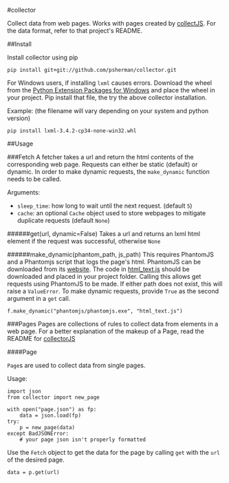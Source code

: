 #collector

Collect data from web pages. Works with pages created by [collectJS](https://github.com/psherman/collectorjs). For the data format, refer to that project's README.

##Install

Install collector using pip

    pip install git+git://github.com/psherman/collector.git

For Windows users, if installing `lxml` causes errors. Download the wheel from the [Python Extension Packages for Windows](http://www.lfd.uci.edu/~gohlke/pythonlibs/#lxml) and place the wheel in your project. Pip install that file, the try the above collector installation.

Example: (the filename will vary depending on your system and python version)

    pip install lxml-3.4.2-cp34-none-win32.whl

##Usage



###Fetch
A fetcher takes a url and return the html contents of the corresponding web page. Requests can either be static (default) or dynamic. In order to make dynamic requests, the `make_dynamic` function needs to be called.

Arguments:

* `sleep_time`: how long to wait until the next request. (default `5`)
* `cache`: an optional `Cache` object used to store webpages to mitigate duplicate requests (default `None`)


######get(url, dynamic=False)
Takes a url and returns an lxml html element if the request was successful, otherwise `None`

######make_dynamic(phantom_path, js_path)
This requires PhantomJS and a Phantomjs script that logs the page's html. PhantomJS can be downloaded from its [website](http://phantomjs.org/). The code in [html_text.js](/html_text.js) should be downloaded and placed in your project folder. Calling this allows get requests using PhantomJS to be made. If either path does not exist, this will raise a `ValueError`. To make dynamic requests, provide `True` as the second argument in a `get` call.

    f.make_dynamic("phantomjs/phantomjs.exe", "html_text.js")

###Pages
Pages are collections of rules to collect data from elements in a web page. For a better explanation of the makeup of a Page, read the README for [collectorJS](https://github.com/psherman/collectorjs)

####Page

`Page`s are used to collect data from single pages.

Usage:

    import json
    from collector import new_page

    with open("page.json") as fp:
        data = json.load(fp)
    try:
        p = new_page(data)
    except BadJSONError:
        # your page json isn't properly formatted

Use the `Fetch` object to get the data for the page by calling `get` with the `url` of the desired page.

    data = p.get(url)
